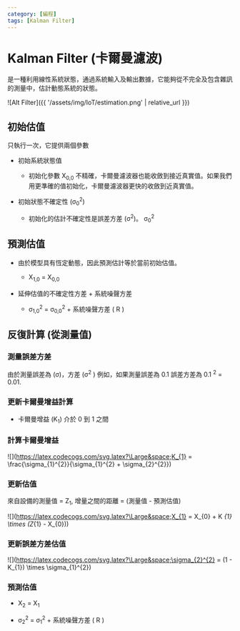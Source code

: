 ```yaml
---
category: [編程]
tags: [Kalman Filter]
---
```


# Kalman Filter (卡爾曼濾波)

是一種利用線性系統狀態，通過系統輸入及輸出數據，它能夠從不完全及包含雜訊的測量中，估計動態系統的狀態。

![Alt Filter]({{ '/assets/img/IoT/estimation.png' | relative_url }})

## 初始估值

只執行一次，它提供兩個參數
	
- 初始系統狀態值
	- 初始化參數 X<sub>0,0</sub> 不精確，卡爾曼濾波器也能收斂到接近真實值。如果我們用更準確的值初始化，卡爾曼濾波器更快的收斂到近真實值。

- 初始狀態不確定性 (σ<sub>0</sub><sup>2</sup>)
	- 初始化的估計不確定性是誤差方差 (σ<sup>2</sup>)。  σ<sub>0</sub><sup>2</sup>
	
## 預測估值

 - 由於模型具有恆定動態，因此預測估計等於當前初始估值。
 	 - X<sub>1,0</sub> = X<sub>0,0</sub>
	 
 - 延伸估值的不確定性方差 + 系統噪聲方差
	 - σ<sub>1,0</sub><sup>2</sup> = σ<sub>0,0</sub><sup>2</sup> + 系統噪聲方差 ( R )
	 
## 反復計算 (從測量值)

### 測量誤差方差

由於測量誤差為 (σ)，方差 (σ<sup>2</sup> ) 例如，如果測量誤差為 0.1 誤差方差為 0.1 <sup>2</sup> = 0.01.
	
### 更新卡爾曼增益計算

 - 卡爾曼增益 (K<sub>1</sub>) 介於 0 到 1 之間	

### 計算卡爾曼增益

![](https://latex.codecogs.com/svg.latex?\Large&space;K_{1} = \frac{\sigma_{1}^{2}}{\sigma_{1}^{2} + \sigma_{2}^{2}})

### 更新估值

來自設備的測量值 = Z<sub>1</sub>, 增量之間的距離 = (測量值 - 預測估值)

![](https://latex.codecogs.com/svg.latex?\Large&space;X_{1} = X_{0} + K _{1} \times (Z_{1} - X_{0}))
   
   
### 更新誤差方差估值   

![](https://latex.codecogs.com/svg.latex?\Large&space;\sigma_{2}^{2} = (1 - K_{1}) \times \sigma_{1}^{2})
   
  
	 
### 預測估值


   - X<sub>2</sub> = X<sub>1</sub>
   
   - σ<sub>2</sub><sup>2</sup> = σ<sub>1</sub><sup>2</sup> + 系統噪聲方差 ( R )